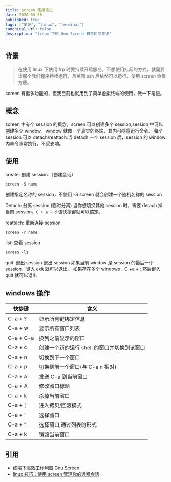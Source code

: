 ```yaml
---
title: screen 使用笔记
date: 2020-03-05
published: true
tags: ["笔记", "linux", "terminal"]
canonical_url: false
description: "linux 下的 Gnu Screen 日常时间笔记"
---
```


## 背景

> 在使用 linux 下使用 frp 时要持续开启服务，不想使用挂起的方式，就需要让那个我们程序持续运行，且关闭 ssh 后依然可以运行，使用 screen 会很方便。

screen 有挺多功能的，但我目前也就用到了简单虚拟终端的使用，做一下笔记。

## 概念

screen 中有个 session 的概念，screen 可以创建多个 session,session 中可以创建多个 window，window 就像一个真实的终端，其内可随意运行命令。 每个 session 可以 detach/reattach.当 detach 一个 session 后，session 的 window 内命令照常执行，不受影响。

## 使用

create: 创建 session （创建会话）

```
screen -S name
```

创建指定名称的 session，不使用 -S screen 就会创建一个随机名称的 session

Detach: 分离 session (临时分离)
当你想切换其他 session 时，需要 detach 掉当前 session。`C + a + d` 该快捷键就可以搞定。

reattach: 重新连接 session

```
screen -r name
```

list: 查看 session

```
screen -ls
```

quit: 退出 session
退出 session 如果当前 window 是 session 的最后一个 session，键入 exit 就可以退出。 如果存在多个 windows，C +a + :,然后键入 quit 就可以退出

## windows 操作

| 快捷键    | 含义                                        |
| --------- | ------------------------------------------- |
| C-a + ?   | 显示所有键绑定信息                          |
| C-a + w   | 显示所有窗口列表                            |
| C-a + C-a | 换到之前显示的窗口                          |
| C-a + c   | 创建一个新的运行 shell 的窗口并切换到该窗口 |
| C-a + n   | 切换到下一个窗口                            |
| C-a + p   | 切换到前一个窗口(与 C-a n 相对)             |
| C-a + a   | 发送 C-a 到当前窗口                         |
| C-a + A   | 修改窗口标题                                |
| C-a + k   | 杀掉当前窗口                                |
| C-a + [   | 进入拷贝/回滚模式                           |
| C-a + ‘   | 选择窗口                                    |
| C-a + “   | 选择窗口,通过列表的形式                     |
| C-a + k   | 销毁当前窗口                                |

## 引用

- [终端下高效工作利器 Gnu Screen](http://fishcried.com/2014-08-22/screen/)
- [linux 技巧：使用 screen 管理你的远程会话](https://www.ibm.com/developerworks/cn/linux/l-cn-screen/index.html)
